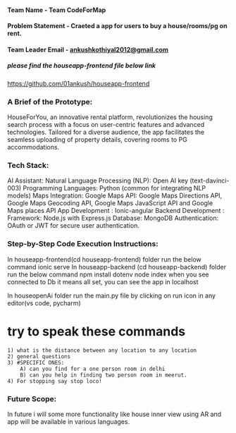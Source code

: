 #### Team Name - Team CodeForMap
#### Problem Statement - Craeted a app for users to buy a house/rooms/pg on rent.
#### Team Leader Email - ankushkothiyal2012@gmail.com

##### please find the houseapp-frontend file below link
https://github.com/01ankush/houseapp-frontend
### A Brief of the Prototype:
  HouseForYou, an innovative rental platform, revolutionizes the housing search process with a focus on user-centric features and advanced technologies. Tailored for a diverse audience, the app facilitates the seamless uploading of property details, covering rooms to PG accommodations.
  
### Tech Stack: 
AI Assistant:
Natural Language Processing (NLP): Open AI key (text-davinci-003)
Programming Languages: Python (common for integrating NLP models)
Maps Integration:
Google Maps API: Google Maps Directions API, Google Maps Geocoding API, Google Maps JavaScript API and Google Maps places API
App Development : Ionic-angular 
Backend Development : 
Framework: Node.js with Express.js 
Database: MongoDB 
Authentication: OAuth or JWT for secure user authentication.
   
### Step-by-Step Code Execution Instructions:
  In houseapp-frontend(cd houseapp-frontend)  folder run the below command
  ionic serve
  In houseapp-backend (cd houseapp-backend) folder run the below command
  npm install dotenv
  node index
  when you see connected to Db it means all set, you can see the app in localhost

  In houseopenAi folder run the main.py file by clicking on run icon in any editor(vs code, pycharm)
  # try to speak these commands 
    1) what is the distance between any location to any location 
    2) general questions 
    3) #SPECIFIC ONES:
        A) can you find for a one person room in delhi 
        B) can you help in finding two person room in meerut.
    4) For stopping say stop loco!
  
### Future Scope:
   In future i will some more functionality like house inner view using AR and app will be available in various languages.
